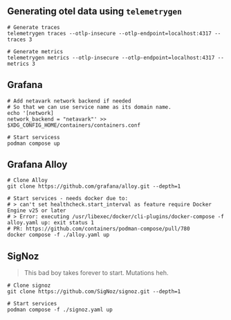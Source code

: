 ## Generating otel data using `telemetrygen`

```fish
# Generate traces
telemetrygen traces --otlp-insecure --otlp-endpoint=localhost:4317 --traces 3

# Generate metrics
telemetrygen metrics --otlp-insecure --otlp-endpoint=localhost:4317 --metrics 3
```

## Grafana

```fish
# Add netavark network backend if needed
# So that we can use service name as its domain name.
echo '[network]
network_backend = "netavark"' >> $XDG_CONFIG_HOME/containers/containers.conf

# Start servicess
podman compose up
```

## Grafana Alloy

```fish
# Clone Alloy
git clone https://github.com/grafana/alloy.git --depth=1

# Start services - needs docker due to:
# > can't set healthcheck.start_interval as feature require Docker Engine v25 or later
# > Error: executing /usr/libexec/docker/cli-plugins/docker-compose -f alloy.yaml up: exit status 1
# PR: https://github.com/containers/podman-compose/pull/780
docker compose -f ./alloy.yaml up
```

## SigNoz

> This bad boy takes forever to start. Mutations heh.

```fish
# Clone signoz
git clone https://github.com/SigNoz/signoz.git --depth=1

# Start services
podman compose -f ./signoz.yaml up
```
